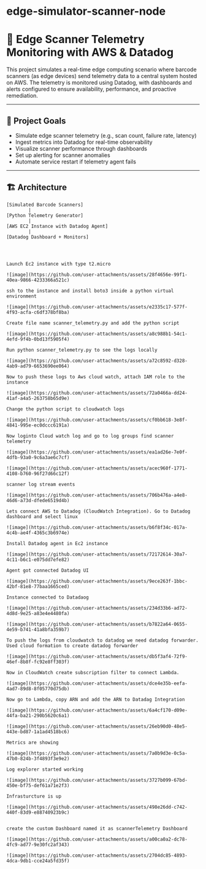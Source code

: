 # edge-simulator-scanner-node

# 📡 Edge Scanner Telemetry Monitoring with AWS & Datadog

This project simulates a real-time edge computing scenario where barcode scanners (as edge devices) send telemetry data to a central system hosted on AWS. The telemetry is monitored using Datadog, with dashboards and alerts configured to ensure availability, performance, and proactive remediation.

---

## 🎯 Project Goals

- Simulate edge scanner telemetry (e.g., scan count, failure rate, latency)
- Ingest metrics into Datadog for real-time observability
- Visualize scanner performance through dashboards
- Set up alerting for scanner anomalies
- Automate service restart if telemetry agent fails

---

## 🏗️ Architecture

```text
[Simulated Barcode Scanners]
        |
[Python Telemetry Generator]
        |
[AWS EC2 Instance with Datadog Agent]
        |
[Datadog Dashboard + Monitors]




Launch Ec2 instance with type t2.micro

![image](https://github.com/user-attachments/assets/28f4656e-99f1-40ea-9866-4233366a521c)

ssh to the instance and install boto3 inside a python virtual environment

![image](https://github.com/user-attachments/assets/e2335c17-577f-4f93-acfa-c6df378bf8ba)

Create file name scanner_telemetry.py and add the python script 

![image](https://github.com/user-attachments/assets/a8c988b1-54c1-4efd-9f4b-0bd13f5905f4)

Run python scanner_telemetry.py to see the logs locally

![image](https://github.com/user-attachments/assets/a72c8592-d328-4ab9-ad79-6653690ee064)

Now to push these logs to Aws cloud watch, attach IAM role to the instance

![image](https://github.com/user-attachments/assets/72a0466a-dd24-41af-a4a5-263758b65d9e)

Change the python script to cloudwatch logs

![image](https://github.com/user-attachments/assets/cf0bb618-3e8f-4841-995e-ec0dccc6191a)

Now loginto Cloud watch log and go to log groups find scanner telemetry

![image](https://github.com/user-attachments/assets/ea1ad26e-7e0f-4dfb-93a0-9c6a3ae6c7cf)

![image](https://github.com/user-attachments/assets/acec960f-1771-4108-b760-96f27d66c12f)

scanner log stream events

![image](https://github.com/user-attachments/assets/706b476a-a4e8-46d6-a73d-dfede6519d4b)

Lets connect AWS to Datadog (CloudWatch Integration). Go to Datadog dashboard and select linux

![image](https://github.com/user-attachments/assets/b6f8f34c-017a-4c4b-ae4f-4365c3b6974e)

Install Datadog agent in Ec2 instance

![image](https://github.com/user-attachments/assets/72172614-30a7-4c11-b6c1-e075dd7efe82)

Agent got connected Datadog UI

![image](https://github.com/user-attachments/assets/9ece263f-1bbc-42bf-81e8-77baa1665ced)

Instance connected to Datadaog

![image](https://github.com/user-attachments/assets/234d33b6-ad72-4d8d-9e25-a83e4e4480fa)

![image](https://github.com/user-attachments/assets/b7822a64-0655-4e59-b741-41a8bfa359b7)

To push the logs from cloudwatch to datadog we need datadog forwarder. Used cloud formation to create datadog forwarder

![image](https://github.com/user-attachments/assets/db5f3af4-72f9-46ef-8b8f-fc92e8ff303f)

Now in CloudWatch create subscription filter to connect Lambda. 

![image](https://github.com/user-attachments/assets/dce4e35b-eefa-4ad7-89d8-8f05770d75db)

Now go to Lambda, copy ARN and add the ARN to Datadag Integration

![image](https://github.com/user-attachments/assets/6a4cf170-d09e-44fa-ba21-290b5620c6a1)

![image](https://github.com/user-attachments/assets/26eb90d0-48e5-443e-bd87-1a1ad4518bc6)

Metrics are showing

![image](https://github.com/user-attachments/assets/7a0b9d3e-0c5a-47b0-824b-3f4893f3e9e2)

Log explorer started working

![image](https://github.com/user-attachments/assets/3727b099-67bd-450e-bf75-def61a71e2f3)

Infrasturcture is up

![image](https://github.com/user-attachments/assets/498e26dd-c742-440f-83d9-e88740923b9c)


create the custom Dashboard named it as scannerTelemetry Dashboard

![image](https://github.com/user-attachments/assets/a00ca0a2-dc78-4fc9-ad77-9e30fc2af343)

![image](https://github.com/user-attachments/assets/2704dc85-4893-4dca-9db1-cce24a5fd35f)














































